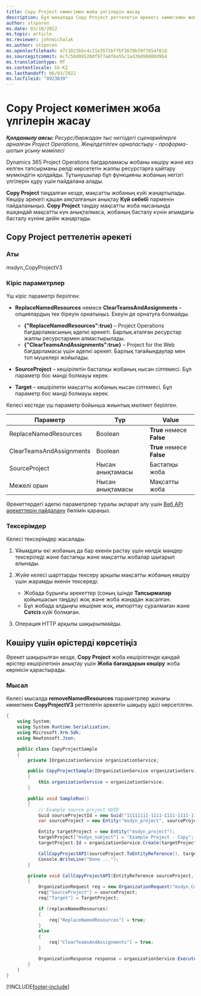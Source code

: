 ```yaml
---
title: Copy Project көмегімен жоба үлгілерін жасау
description: Бұл мақалада Copy Project реттелетін әрекеті көмегімен жоба үлгілерін жасау жолы туралы ақпарат берілген.
author: stsporen
ms.date: 03/10/2022
ms.topic: article
ms.reviewer: johnmichalak
ms.author: stsporen
ms.openlocfilehash: 47c1023bbc4c21e3571bffbf3670bf0f7854f81d
ms.sourcegitcommit: 6cfc50d89528df977a8f6a55c1ad39d99800d9b4
ms.translationtype: MT
ms.contentlocale: kk-KZ
ms.lasthandoff: 06/03/2022
ms.locfileid: "8923839"
---
```

# <a name="develop-project-templates-with-copy-project"></a>Copy Project көмегімен жоба үлгілерін жасау

_**Қолданылу аясы:** Ресурс/биржадан тыс негіздегі сценарийлерге арналған Project Operations, Жеңілдетілген орналастыру - проформа-шотын ұсыну мәмілесі_

Dynamics 365 Project Operations бағдарламасы жобаны көшіру және кез келген тапсырманы рөлді көрсететін жалпы ресурстарға қайтару мүмкіндігін қолдайды. Тұтынушылар бұл функцияны жобаның негізгі үлгілерін құру үшін пайдалана алады.

**Copy Project** таңдалған кезде, мақсатты жобаның күйі жаңартылады. Көшіру әрекеті қашан аяқталғанын анықтау **Күй себебі** пәрменін пайдаланыңыз. **Copy Project** таңдау мақсатты жоба нысанында ешқандай мақсатты күн анықталмаса, жобаның басталу күнін ағымдағы басталу күніне дейін жаңартады.

## <a name="copy-project-custom-action"></a>Copy Project реттелетін әрекеті

### <a name="name"></a>Аты 

msdyn\_CopyProjectV3

### <a name="input-parameters"></a>Кіріс параметрлер

Үш кіріс параметрі берілген:

- **ReplaceNamedResources** немесе **ClearTeamsAndAssignments** – опциялардың тек біреуін орнатыңыз. Екеуін де орнатуға болмайды.

    - **\{"ReplaceNamedResources":true\}** – Project Operations бағдарламасының әдепкі әрекеті. Барлық аталған ресурстар жалпы ресурстармен алмастырылады.
    - **\{"ClearTeamsAndAssignments":true\}** – Project for the Web бағдарламасы үшін әдепкі әрекет. Барлық тағайындаулар мен топ мүшелері жойылады.

- **SourceProject** – көшірілетін бастапқы жобаның нысан сілтемесі. Бұл параметр бос мәнді болмауы керек.
- **Target** – көшірілетін мақсатты жобаның нысан сілтемесі. Бұл параметр бос мәнді болмауы керек.

Келесі кестеде үш параметр бойынша жиынтық мәлімет берілген.

| Параметр                | Түр             | Value                 |
|--------------------------|------------------|-----------------------|
| ReplaceNamedResources    | Boolean          | **True** немесе **False** |
| ClearTeamsAndAssignments | Boolean          | **True** немесе **False** |
| SourceProject            | Нысан анықтамасы | Бастапқы жоба    |
| Межелі орын                   | Нысан анықтамасы | Мақсатты жоба    |

Әрекеттердегі әдепкі параметрлер туралы ақпарат алу үшін [Веб API әрекеттерін пайдалану](/powerapps/developer/common-data-service/webapi/use-web-api-actions) бөлімін қараңыз.

### <a name="validations"></a>Тексерімдер

Келесі тексерімдер жасалады.

1. Ұйымдағы екі жобаның да бар екенін растау үшін нөлдік мәндер тексеріледі және бастапқы және мақсатты жобалар шығарып алынады.
2. Жүйе келесі шарттарды тексеру арқылы мақсатты жобаның көшіру үшін жарамды екенін тексереді:

    - Жобада бұрынғы әрекеттер (соның ішінде **Тапсырмалар** қойыншасын таңдау) жоқ және жоба жаңадан жасалған.
    - Бұл жобада алдыңғы көшірме жоқ, импорттау сұралмаған және **Сәтсіз** күйі болмаған.

3. Операция HTTP арқылы шақырылмайды.

## <a name="specify-fields-to-copy"></a>Көшіру үшін өрістерді көрсетіңіз

Әрекет шақырылған кезде, **Copy Project** жоба көшірілгенде қандай өрістер көшірілетінін анықтау үшін **Жоба бағандарын көшіру** жоба көрінісін қарастырады.

### <a name="example"></a>Мысал

Келеcі мысалда **removeNamedResources** параметрлер жинағы көмегімен **CopyProjectV3** реттелетін әрекетін шақыру әдісі көрсетілген.

```C#
{
    using System;
    using System.Runtime.Serialization;
    using Microsoft.Xrm.Sdk;
    using Newtonsoft.Json;

    public class CopyProjectSample
    {
        private IOrganizationService organizationService;

        public CopyProjectSample(IOrganizationService organizationService)
        {
            this.organizationService = organizationService;
        }

        public void SampleRun()
        {
            // Example source project GUID
            Guid sourceProjectId = new Guid("11111111-1111-1111-1111-111111111111");
            var sourceProject = new Entity("msdyn_project", sourceProjectId);

            Entity targetProject = new Entity("msdyn_project");
            targetProject["msdyn_subject"] = "Example Project - Copy";
            targetProject.Id = organizationService.Create(targetProject);

            CallCopyProjectAPI(sourceProject.ToEntityReference(), targetProject.ToEntityReference(), copyOption, true, false);
            Console.WriteLine("Done ...");
        }

        private void CallCopyProjectAPI(EntityReference sourceProject, EntityReference TargetProject, bool replaceNamedResources = true, bool clearTeamsAndAssignments = false)
        {
            OrganizationRequest req = new OrganizationRequest("msdyn_CopyProjectV3");
            req["SourceProject"] = sourceProject;
            req["Target"] = TargetProject;

            if (replaceNamedResources)
            {
                req["ReplaceNamedResources"] = true;
            }
            else
            {
                req["ClearTeamsAndAssignments"] = true;
            }

            OrganizationResponse response = organizationService.Execute(req);
        }
    }
}
```

[!INCLUDE[footer-include](../includes/footer-banner.md)]
